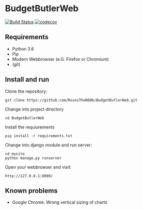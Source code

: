 # BudgetButlerWeb
[![Build Status](https://travis-ci.org/RosesTheN00b/BudgetButlerWeb.svg?branch=master)](https://travis-ci.org/RosesTheN00b/BudgetButlerWeb) [![codecov](https://codecov.io/gh/RosesTheN00b/BudgetButlerWeb/branch/master/graph/badge.svg)](https://codecov.io/gh/RosesTheN00b/BudgetButlerWeb)

## Requirements

* Python 3.6
* Pip
* Modern Webbrowser (e.G. Firefox or Chromium)
* (git)

## Install and run
Clone the repository:

	git clone https://github.com/RosesTheN00b/BudgetButlerWeb.git

Change into project directory

	cd BudgetButlerWeb

Install the requiurements

	pip install -r requirements.txt

Change into django module and run server:

	cd mysite
	python manage.py runserver

Open your webbrowser and visit:

	http://127.0.0.1:8000/

## Known problems

* Google Chrome: Wrong vertical sizing of charts

